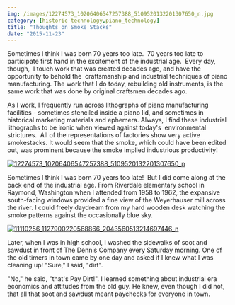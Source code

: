 ```yaml
---
img: /images/12274573_10206406547257388_5109520132201307650_n.jpg
category: [historic-technology,piano_technology]
title: "Thoughts on Smoke Stacks"
date: "2015-11-23"
---
```


Sometimes I think I was born 70 years too late.  70 years too late to participate first hand in the excitement of the industrial age.  Every day, though,  I touch work that was created decades ago, and have the opportunity to behold the  craftsmanship and industrial techniques of piano manufacturing. The work that I do today, rebuilding old instruments, is the same work that was done by original craftsmen decades ago.

As I work, I frequently run across lithographs of piano manufacturing facilities - sometimes stenciled inside a piano lid, and sometimes in historical marketing materials and ephemera. Always, I find these industrial lithographs to be ironic when viewed against today's  environmental strictures.  All of the representations of factories show very active smokestacks. It would seem that the smoke, which could have been edited out, was prominent because the smoke implied industrious productivity!

[![12274573_10206406547257388_5109520132201307650_n](/images/12274573_10206406547257388_5109520132201307650_n.jpg)](http://blog.duanemcguire.com/wp-content/uploads/2015/11/12274573_10206406547257388_5109520132201307650_n.jpg)

Sometimes I think I was born 70 years too late!  But I did come along at the back end of the industrial age. From Riverdale elementary school in Raymond, Washington when I attended from 1958 to 1962, the expansive south-facing windows provided a fine view of the Weyerhauser mill across the river. I could freely daydream from my hard wooden desk watching the smoke patterns against the occasionally blue sky.

[![11110256_1127900220568866_2043560513214697446_n](/images/11110256_1127900220568866_2043560513214697446_n.jpg)](http://blog.duanemcguire.com/wp-content/uploads/2015/11/11110256_1127900220568866_2043560513214697446_n.jpg)

Later, when I was in high school, I washed the sidewalks of soot and sawdust in front of The Dennis Company every Saturday morning. One of the old timers in town came by one day and asked if I knew what I was cleaning up! "Sure," I said, "dirt".

"No," he said, "that's Pay Dirt!". I learned something about industrial era economics and attitudes from the old guy. He knew, even though I did not, that all that soot and sawdust meant paychecks for everyone in town. 
